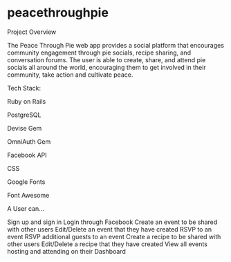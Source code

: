 # peacethroughpie

Project Overview

The Peace Through Pie web app provides a social platform that encourages community engagement through pie socials, 
recipe sharing, and conversation forums.  The user is able to create, share, and attend pie socials all around the world,
encouraging them to get involved in their community, take action and cultivate peace.

Tech Stack:

Ruby on Rails  

PostgreSQL  

Devise Gem  

OmniAuth Gem  

Facebook API  

CSS  

Google Fonts  

Font Awesome  


A User can...

Sign up and sign in
Login through Facebook
Create an event to be shared with other users
Edit/Delete an event that they have created
RSVP to an event
RSVP additional guests to an event
Create a recipe to be shared with other users
Edit/Delete a recipe that they have created
View all events hosting and attending on their Dashboard
